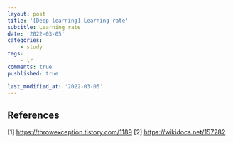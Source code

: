 ```yaml
---
layout: post
title: '[Deep learning] Learning rate'
subtitle: Learning rate
date: '2022-03-05'
categories:
    - study
tags:
    - lr
comments: true
pusblished: true

last_modified_at: '2022-03-05'
---
```


## 




## References
[1] https://throwexception.tistory.com/1189
[2] https://wikidocs.net/157282